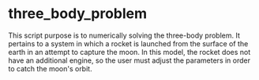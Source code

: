 # three_body_problem
This script purpose is to numerically solving the three-body problem. It pertains to a system in which a rocket is launched from the surface of the earth in an attempt to capture the moon. In this model, the rocket does not have an additional engine, so the user must adjust the parameters in order to catch the moon's orbit.

